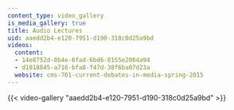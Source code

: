 ```yaml
---
content_type: video_gallery
is_media_gallery: true
title: Audio Lectures
uid: aaedd2b4-e120-7951-d190-318c0d25a9bd
videos:
  content:
  - 14e8752d-0b4e-6fad-6bd6-8155e2064a94
  - d1018845-a716-bfa8-f47d-38f6ba07d23a
  website: cms-701-current-debates-in-media-spring-2015
---
```



{{< video-gallery "aaedd2b4-e120-7951-d190-318c0d25a9bd" >}}

